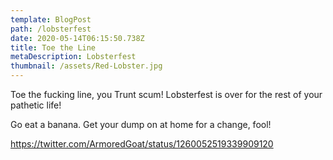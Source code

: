 ```yaml
---
template: BlogPost
path: /lobsterfest
date: 2020-05-14T06:15:50.738Z
title: Toe the Line
metaDescription: Lobsterfest
thumbnail: /assets/Red-Lobster.jpg
---
```

Toe the fucking line, you Trunt scum! Lobsterfest is over for the rest of your pathetic life! 

Go eat a banana. Get your dump on at home for a change, fool!

https://twitter.com/ArmoredGoat/status/1260052519339909120
